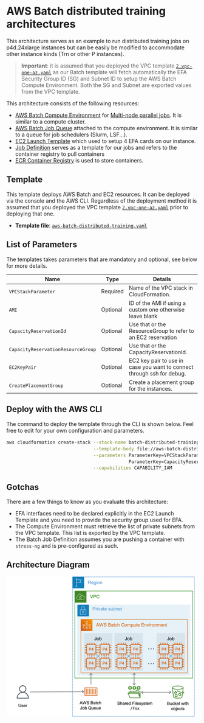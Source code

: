 # AWS Batch distributed training architectures

This architecture serves as an example to run distributed training jobs on p4d.24xlarge instances but can be easily be modified to accommodate other instance kinds (Trn or other P instances).

> **Important**: it is assumed that you deployed the VPC template [`2.vpc-one-az.yaml`](../0.vpc_network/2.vpc-oneaz.yaml) as our Batch template will fetch automatically the EFA Security Group ID (SG) and Subnet ID to setup the AWS Batch Compute Environment. Both the SG and Subnet are exported values from the VPC template.

This architecture consists of the following resources:

- [AWS Batch Compute Environment](https://docs.aws.amazon.com/batch/latest/userguide/compute_environments.html) for [Multi-node parallel jobs](https://docs.aws.amazon.com/batch/latest/userguide/multi-node-parallel-jobs.html). It is similar to a compute cluster.
- [AWS Batch Job Queue](https://docs.aws.amazon.com/batch/latest/userguide/job_queues.html) attached to the compute environment. It is similar to a queue for job schedulers (Slurm, LSF...).
- [EC2 Launch Template](https://docs.aws.amazon.com/autoscaling/ec2/userguide/launch-templates.html) which used to setup 4 EFA cards on our instance.
- [Job Definition](https://docs.aws.amazon.com/batch/latest/userguide/job_definitions.html) serves as a template for our jobs and refers to the container registry to pull containers
- [ECR Container Registry](https://docs.aws.amazon.com/AmazonECR/latest/userguide/what-is-ecr.html) is used to store containers.

## Template

This template deploys AWS Batch and EC2 resources. It can be deployed via the console and the AWS CLI. Regardless of the deployment method it is assumed that you deployed the VPC template [`2.vpc-one-az.yaml`](../0.vpc_network/2.vpc-oneaz.yaml) prior to deploying that one.

- **Template file**: [`aws-batch-distributed-training.yaml`](./aws-batch-distributed-training.yaml)

## List of Parameters

The templates takes parameters that are mandatory and optional, see below for more details.

| Name                    | Type        | Details                                                               |
|-------------------------|-------------|-----------------------------------------------------------------------|
| `VPCStackParameter`     | Required    | Name of the VPC stack in CloudFormation.                              |
| `AMI`                   | Optional    | ID of the AMI if using a custom one otherwise leave blank             |
| `CapacityReservationId` | Optional    | Use that or the ResourceGroup to refer to an EC2 reservation          |
| `CapacityReservationResourceGroup`    | Optional    | Use that or the CapacityReservationId.                  |
| `EC2KeyPair`            | Optional    | EC2 key pair to use in case you want to connect through ssh for debug.|
| `CreatePlacementGroup`  | Optional    | Create a placement group for the instances.                           |


## Deploy with the AWS CLI

The command to deploy the template through the CLI is shown below. Feel free to edit for your own configuration and parameters.


```bash
aws cloudformation create-stack --stack-name batch-distributed-training \
                                --template-body file://aws-batch-distributed-training.yaml \
                                --parameters ParameterKey=VPCStackParameter,ParameterValue="vpc-stack-ml" \
                                             ParameterKey=CapacityReservationId,ParameterValue="cr-123567890abc" \
                                --capabilities CAPABILITY_IAM
```

## Gotchas

There are a few things to know as you evaluate this architecture:
- EFA interfaces need to be declared explicitly in the EC2 Launch Template and you need to provide the security group used for EFA.
- The Compute Environment must retrieve the list of private subnets from the VPC template. This list is exported by the VPC template.
- The Batch Job Definition assumes you are pushing a container with `stress-ng` and is pre-configured as such.

## Architecture Diagram

![img](../../0.docs/batch-arch.png)

